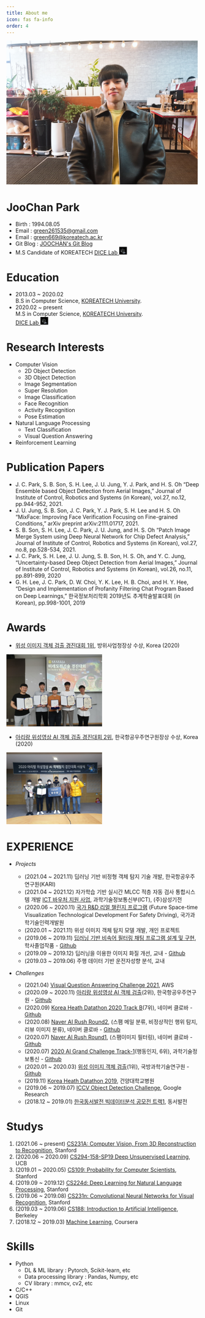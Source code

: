 ```yaml
---
title: About me
icon: fas fa-info
order: 4
---
```


<img src='\assets\img\my_img.jpg' width='500'>

# **JooChan Park**
- Birth : 1994.08.05
- Email : green261535@gmail.com
- Email : green669@koreatech.ac.kr
- Git Blog : [JOOCHAN's Git Blog](https://github.com/JOOCHANN/JOOCHANN.github.io/)
- M.S Candidate of KOREATECH [DICE Lab <img src='\assets\img\dicelab.png' width='20'> ](https://www.dicelab.kr/)   
  
# **Education**
- 2013.03 ~ 2020.02   
    B.S in Computer Science, [KOREATECH University](http://www.koreatech.ac.kr/kor/Main.do/).
- 2020.02 ~ present   
    M.S in Computer Science, [KOREATECH University](http://www.koreatech.ac.kr/kor/Main.do/).   
    [DICE Lab <img src='\assets\img\dicelab.png' width='20'> ](https://www.dicelab.kr/) 

# **Research Interests**
- Computer Vision
    - 2D Object Detection
    - 3D Object Detection
    - Image Segmentation
    - Super Resolution
    - Image Classification
    - Face Recognition
    - Activity Recognition
    - Pose Estimation
- Natural Language Processing
    - Text Classification
    - Visual Question Answering
- Reinforcement Learning

# **Publication Papers**
- J. C. Park, S. B. Son, S. H. Lee, J. U. Jung, Y. J. Park, and H. S. Oh “Deep Ensemble based Object Detection from Aerial Images,” Journal of Institute of Control, Robotics and Systems (in Korean), vol.27, no.12, pp.944-952, 2021.
- J. U. Jung, S. B. Son, J. C. Park, Y. J. Park, S. H. Lee and H. S. Oh “MixFace: Improving Face Verification Focusing on Fine-grained Conditions,” arXiv preprint arXiv:2111.01717, 2021.
- S. B. Son, S. H. Lee, J. C. Park, J. U. Jung, and H. S. Oh “Patch Image Merge System using Deep Neural Network for Chip Defect Analysis,” Journal of Institute of Control, Robotics and Systems (in Korean), vol.27, no.8, pp.528-534, 2021.
- J. C. Park, S. H. Lee, J. U. Jung, S. B. Son, H. S. Oh, and Y. C. Jung, “Uncertainty-based Deep Object Detection from Aerial Images,” Journal of Institute of Control, Robotics and Systems (in Korean), vol.26, no.11, pp.891-899, 2020
- G. H. Lee, J. C. Park, D. W. Choi, Y. K. Lee, H. B. Choi, and H. Y. Hee, “Design and Implementation of Profanity Filtering Chat Program Based on Deep Learnings,” 한국정보처리학회 2019년도 추계학술발표대회 (in Korean), pp.998-1001, 2019

# **Awards**
- [위성 이미지 객체 검출 경진대회 1위](https://dacon.io/competitions/official/235492/leaderboard), 방위사업청장상 수상, Korea (2020)

<img src='\assets\img\EO_challenge.jpg' width='250'>

- [아리랑 위성영상 AI 객체 검출 경진대회 2위](https://dacon.io/competitions/official/235644/leaderboard), 한국항공우주연구원장상 수상, Korea (2020)

<img src='\assets\img\arirang_challenge.jpg' width='250'>

# **EXPERIENCE**
- *Projects*
    - (2021.04 ~ 2021.11) 딥러닝 기반 비정형 객체 탐지 기술 개발, 한국항공우주연구원(KARI)
    - (2021.04 ~ 2021.12) 자가학습 기반 실시간 MLCC 적층 자동 검사 통합시스템 개발 [ICT 바우처 지원 사업](https://ezone.iitp.kr/common/anno/02/form.tab?PMS_TSK_PBNC_ID=PBD201900000106#ezone), 과학기술정보통신부(ICT), (주)삼성기전
    - (2020.06 ~ 2020.11) [국가 R&D 리얼 챌린지 프로그램](https://www.kird.re.kr/portal/communication/noticeViewAction.do?pageTitle=07&pageSubTitle=0201&buSeqNo=9894) (Future Space-time Visualization Technological Development For Safety Driving), 국가과학기술인력개발원
    - (2020.01 ~ 2021.11) 위성 이미지 객체 탐지 모델 개발, 개인 프로젝트
    - (2019.06 ~ 2019.11) [딥러닝 기반 비속어 필터링 채팅 프로그램 설계 및 구현](https://scienceon.kisti.re.kr/srch/selectPORSrchArticle.do?cn=NPAP13263940&dbt=NPAP), 학사졸업작품 - [Github](https://github.com/JOOCHANN/yedaum_project)
    - (2019.09 ~ 2019.12) 딥러닝을 이용한 이미지 화질 개선, 교내 - [Github](https://github.com/JOOCHANN/SRGAN)
    - (2019.03 ~ 2019.06) 주행 데이터 기반 운전자성향 분석, 교내
    
- *Challenges*
    - (2021.04) [Visual Question Answering Challenge 2021](https://visualqa.org/challenge.html), AWS
    - (2020.09 ~ 2020.11) [아리랑 위성영상 AI 객체 검출](https://dacon.io/competitions/official/235644/overview/description)(2위), 한국항공우주연구원 - [Github](https://github.com/JOOCHANN/2020-Dacon-aerial-object-detection-KARI-)
    - (2020.09) [Korea Heath Datathon 2020 Track B](https://github.com/Korea-Health-Datathon/KHD2020)(7위), 네이버 클로바 - [Github](https://github.com/JOOCHANN/2020-Korea-Health-Datathon)
    - (2020.08) [Naver AI Rush Round2](https://campaign.naver.com/airush/), (스팸 메일 분류, 비정상적인 행위 탐지, 리뷰 이미지 분류), 네이버 클로바 - [Github](https://github.com/JOOCHANN/2020-NAVER-AI-RUSH-Round2)
    - (2020.07) [Naver AI Rush Round1](https://campaign.naver.com/airush/), (스팸이미지 필터링), 네이버 클로바 - [Github](https://github.com/JOOCHANN/2020-NAVER-AI-RUSH-Round1)
    - (2020.07) [2020 AI Grand Challenge Track-1](https://aihub.or.kr/problem_contest/5063)(행동인지, 6위), 과학기술정보통신 - [Github](https://github.com/JOOCHANN/2020-AI-Grand-Challenge-Track1)
    - (2020.01 ~ 2020.03) [위성 이미지 객체 검출](https://dacon.io/competitions/official/235492/overview/description)(1위), 국방과학기술연구원 - [Github](https://github.com/JOOCHANN/2020-Dacon-aerial-object-detection)
    - (2019.11) [Korea Heath Datathon 2019](https://github.com/khd2019/khd2019), 건양대학교병원
    - (2019.06 ~ 2019.07) [ICCV Object Detection Challenge](https://www.kaggle.com/c/open-images-2019-object-detection), Google Research
    - (2018.12 ~ 2019.01) [한국동서발전 빅데이터분석 공모전 트랙1](https://ewp.co.kr/kor/main/main.asp), 동서발전

# **Studys**
1.  (2021.06 ~ present) [CS231A: Computer Vision, From 3D Reconstruction to Recognition](http://web.stanford.edu/class/cs231a/syllabus.html), Stanford
2.  (2020.06 ~ 2020.09) [CS294-158-SP19 Deep Unsupervised Learning](https://sites.google.com/view/berkeley-cs294-158-sp19/home), UCB
3.  (2019.01 ~ 2020.05) [CS109: Probability for Computer Scientists](https://web.stanford.edu/class/archive/cs/cs109/cs109.1196/schedule.html), Stanford
4.  (2019.09 ~ 2019.12) [CS224d: Deep Learning for Natural Language Processing](http://cs224d.stanford.edu/), Stanford
5.  (2019.06 ~ 2019.08) [CS231n: Convolutional Neural Networks for Visual Recognition](http://cs231n.stanford.edu/), Stanford
6.  (2019.03 ~ 2019.06) [CS188: Introduction to Artificial Intelligence](https://inst.eecs.berkeley.edu/~cs188/sp19/), Berkeley
7.  (2018.12 ~ 2019.03) [Machine Learning](https://www.coursera.org/learn/machine-learning), Coursera

# **Skills**
- Python
    - DL & ML library : Pytorch, Scikit-learn, etc
    - Data processing library : Pandas, Numpy, etc
    - CV library : mmcv, cv2, etc
- C/C++
- QGIS
- Linux
- Git
